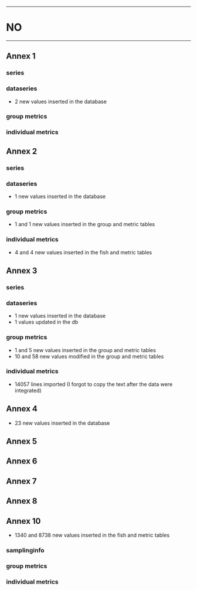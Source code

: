 -----------------------------------------------------------
# NO
-----------------------------------------------------------

## Annex 1

### series


### dataseries
 * 2 new values inserted in the database

### group metrics


### individual metrics

## Annex 2

### series

### dataseries
* 1 new values inserted in the database

### group metrics
* 1 and 1 new values inserted in the group and metric tables


### individual metrics
* 4 and 4 new values inserted in the fish and metric tables


## Annex 3

### series

### dataseries
* 1 new values inserted in the database
* 1 values updated in the db

### group metrics
* 1 and 5 new values inserted in the group and metric tables
* 10 and 58 new values modified in the group and metric tables

### individual metrics
* 14057 lines imported (I forgot to copy the text after the data were integrated)


## Annex 4
* 23 new values inserted in the database


## Annex 5



## Annex 6



## Annex 7



## Annex 8



## Annex 10
* 1340 and 8738 new values inserted in the fish and metric tables


### samplinginfo


### group metrics


### individual metrics

